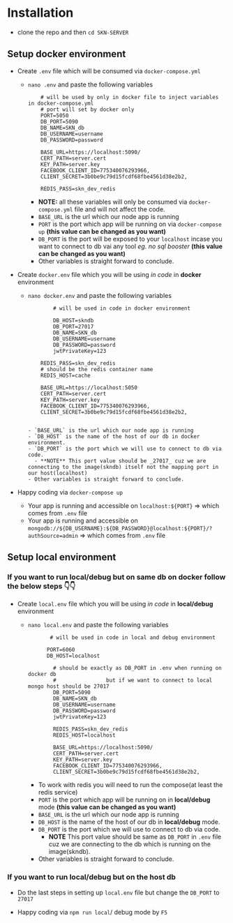 # Installation

- clone the repo and then `cd SKN-SERVER`

## Setup docker environment

- Create `.env` file which will be consumed via `docker-compose.yml`

  - `nano .env` and paste the following variables

    ```env
        # will be used by only in docker file to inject variables in docker-compose.yml
        # port will set by docker only
        PORT=5050
        DB_PORT=5090
        DB_NAME=SKN_db
        DB_USERNAME=username
        DB_PASSWORD=password

        BASE_URL=https://localhost:5090/
        CERT_PATH=server.cert
        KEY_PATH=server.key
        FACEBOOK_CLIENT_ID=775340076293966,
        CLIENT_SECRET=3b0be9c79d15fcdf68fbe4561d38e2b2,

        REDIS_PASS=skn_dev_redis
    ```

    - **NOTE:** all these variables will only be consumed via `docker-compose.yml` file and will not affect the code.
    - `BASE_URL` is the url which our node app is running
    - `PORT` is the port which app will be running on via `docker-compose up` **(this value can be changed as you want)**
    - `DB_PORT` is the port will be exposed to your `localhost` incase you want to connect to db vai any tool _eg. no sql booster_ **(this value can be changed as you want)**
    - Other variables is straight forward to conclude.

- Create `docker.env` file which you will be using _in code_ in **docker** environment

  - `nano docker.env` and paste the following variables

    ```env
            # will be used in code in docker environment

            DB_HOST=skndb
            DB_PORT=27017
            DB_NAME=SKN_db
            DB_USERNAME=username
            DB_PASSWORD=password
            jwtPrivateKey=123

    ```


            REDIS_PASS=skn_dev_redis
            # should be the redis container name
            REDIS_HOST=cache

            BASE_URL=https://localhost:5050
            CERT_PATH=server.cert
            KEY_PATH=server.key
            FACEBOOK_CLIENT_ID=775340076293966,
            CLIENT_SECRET=3b0be9c79d15fcdf68fbe4561d38e2b2,
    ```

    - `BASE_URL` is the url which our node app is running
    - `DB_HOST` is the name of the host of our db in docker environment.
    - `DB_PORT` is the port which we will use to connect to db via code.
      - **NOTE** This port value should be _27017_ cuz we are connecting to the image(skndb) itself not the mapping port in our host(localhost)
    - Other variables is straight forward to conclude.

- Happy coding via `docker-compose up`
  - Your app is running and accessible on `localhost:${PORT}` => which comes from `.env` file
  - Your app is running and accessible on `mongodb://${DB_USERNAME}:${DB_PASSWORD}@localhost:${PORT}/?authSource=admin` => which comes from `.env` file

## Setup local environment

### If you want to run local/debug but on **same db** on docker follow the below steps 👇👇

- Create `local.env` file which you will be using _in code_ in **local/debug** environment

  - `nano local.env` and paste the following variables

    ```env
           # will be used in code in local and debug environment

          PORT=6060
          DB_HOST=localhost

            # should be exactly as DB_PORT in .env when running on docker db
            #                but if we want to connect to local mongo host should be 27017
            DB_PORT=5090
            DB_NAME=SKN_db
            DB_USERNAME=username
            DB_PASSWORD=password
            jwtPrivateKey=123

            REDIS_PASS=skn_dev_redis
            REDIS_HOST=localhost

            BASE_URL=https://localhost:5090/
            CERT_PATH=server.cert
            KEY_PATH=server.key
            FACEBOOK_CLIENT_ID=775340076293966,
            CLIENT_SECRET=3b0be9c79d15fcdf68fbe4561d38e2b2,
    ```

    - To work with redis you will need to run the compose(at least the redis service)
    - `PORT` is the port which app will be running on in **local/debug** mode **(this value can be changed as you want)**
    - `BASE_URL` is the url which our node app is running
    - `DB_HOST` is the name of the host of our db in **local/debug** mode.
    - `DB_PORT` is the port which we will use to connect to db via code.
      - **NOTE** This port value should be same as `DB_PORT` in `.env` file cuz we are connecting to the db which is running on the image(skndb).
    - Other variables is straight forward to conclude.

### If you want to run local/debug but **on the host db**

- Do the last steps in setting up `local.env` file but change the `DB_PORT` to `27017`

- Happy coding via `npm run local`/ debug mode by `F5`
